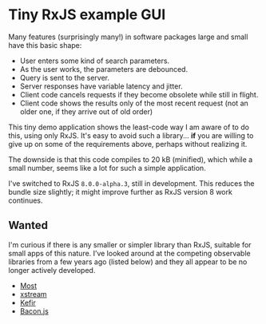 # Tiny RxJS example GUI

Many features (surprisingly many!) in software packages large and small have this basic shape:

* User enters some kind of search parameters.
* As the user works, the parameters are debounced.
* Query is sent to the server.
* Server responses have variable latency and jitter.
* Client code cancels requests if they become obsolete while still in flight.
* Client code shows the results only of the most recent request (not an older
  one, if they arrive out of old order)

This tiny demo application shows the least-code way I am aware of to do this,
using only RxJS. It's easy to avoid such a library... **if** you are willing to
give up on some of the requirements above, perhaps without realizing it.

The downside is that this code compiles to 20 kB (minified), which while a small
number, seems like a lot for such a simple application.

I've switched to RxJS `8.0.0-alpha.3`, still in development. This reduces the
bundle size slightly; it might improve further as RxJS version 8 work continues.

## Wanted

I'm curious if there is any smaller or simpler library than RxJS, suitable for
small apps of this nature. I’ve looked around at the competing observable
libraries from a few years ago (listed below) and they all appear to be
no longer actively developed.

* [Most](https://github.com/cujojs/most)
* [xstream](https://staltz.github.io/xstream/)
* [Kefir](https://kefirjs.github.io/kefir/#)
* [Bacon.js](https://baconjs.github.io/)
